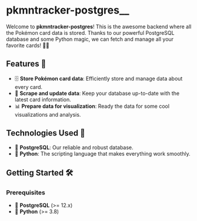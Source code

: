 # pkmntracker-postgres__

Welcome to **pkmntracker-postgres**! This is the awesome backend where all the Pokémon card data is stored. Thanks to our powerful PostgreSQL database and some Python magic, we can fetch and manage all your favorite cards! 🎴✨

## Features 🌟

- 🗄️ **Store Pokémon card data**: Efficiently store and manage data about every card.
- 🔄 **Scrape and update data**: Keep your database up-to-date with the latest card information.
- 📊 **Prepare data for visualization**: Ready the data for some cool visualizations and analysis.

## Technologies Used 🚀

- 🐘 **PostgreSQL**: Our reliable and robust database.
- 🐍 **Python**: The scripting language that makes everything work smoothly.

## Getting Started 🛠️

### Prerequisites

- 🐘 **PostgreSQL** (>= 12.x)
- 🐍 **Python** (>= 3.8)
